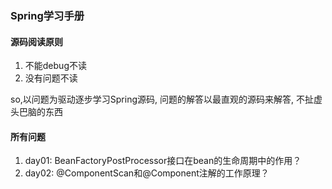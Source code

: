 ### Spring学习手册
#### 源码阅读原则
1. 不能debug不读
2. 没有问题不读

so,以问题为驱动逐步学习Spring源码, 问题的解答以最直观的源码来解答, 不扯虚头巴脑的东西

#### 所有问题
1. day01: BeanFactoryPostProcessor接口在bean的生命周期中的作用？
2. day02: @ComponentScan和@Component注解的工作原理？